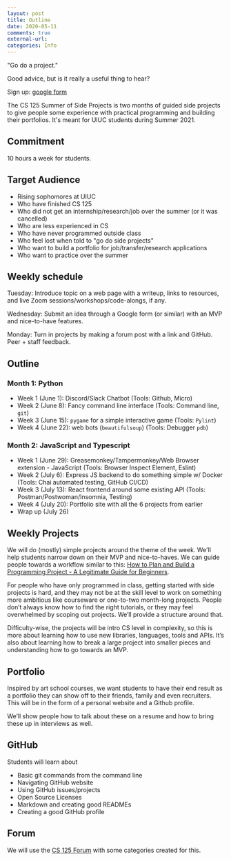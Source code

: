 ```yaml
---
layout: post
title: Outline
date: 2020-05-11
comments: true
external-url:
categories: Info
---
```


<!-- markdownlint-disable MD004 MD009 MD014 MD024 MD040 -->

"Go do a project."

Good advice, but is it really a useful thing to hear?

Sign up: [google form](https://forms.gle/N727zpCZKj3KiZW17)

The CS 125 Summer of Side Projects is two months of guided side projects to give people some experience with practical programming and building their portfolios. It's meant for UIUC students during Summer 2021.

## Commitment 

10 hours a week for students. 

## Target Audience

* Rising sophomores at UIUC 
* Who have finished CS 125 
* Who did not get an internship/research/job over the summer (or it was cancelled)
* Who are less experienced in CS
* Who have never programmed outside class 
* Who feel lost when told to "go do side projects"
* Who want to build a portfolio for job/transfer/research applications
* Who want to practice over the summer

## Weekly schedule

Tuesday: Introduce topic on a web page with a writeup, links to resources, and live Zoom sessions/workshops/code-alongs, if any.

Wednesday: Submit an idea through a Google form (or similar) with an MVP and nice-to-have features.

Monday: Turn in projects by making a forum post with a link and GitHub. Peer + staff feedback.

## Outline

### Month 1: Python

* Week 1 (June 1): Discord/Slack Chatbot (Tools: Github, Micro)
* Week 2 (June 8): Fancy command line interface (Tools: Command line, `git`)
* Week 3 (June 15): `pygame` for a simple interactive game (Tools: `Pylint`)
* Week 4 (June 22): web bots (`beautifulsoup`) (Tools: Debugger `pdb`)

### Month 2: JavaScript and Typescript

* Week 1 (June 29): Greasemonkey/Tampermonkey/Web Browser extension - JavaScript (Tools: Browser Inspect Element, Eslint)
* Week 2 (July 6): Express JS backend to do something simple w/ Docker (Tools: Chai automated testing, GitHub CI/CD)
* Week 3 (July 13): React frontend around some existing API (Tools: Postman/Postwoman/Insomnia, Testing)
* Week 4 (July 20): Portfolio site with all the 6 projects from earlier
* Wrap up (July 26)

## Weekly Projects

We will do (mostly) simple projects around the theme of the week. We'll help students narrow down on their MVP and nice-to-haves. We can guide people towards a workflow similar to this: [How to Plan and Build a Programming Project - A Legitimate Guide for Beginners](https://peterlunch.com/how-to-plan-and-build-a-programming-project/).

For people who have only programmed in class, getting started with side projects is hard, and they may not be at the skill level to work on something more ambitious like courseware or one-to-two month-long projects. People don’t always know how to find the right tutorials, or they may feel overwhelmed by scoping out projects. We’ll provide a structure around that.

Difficulty-wise, the projects will be intro CS level in complexity, so this is more about learning how to use new libraries, languages, tools and APIs. It’s also about learning how to break a large project into smaller pieces and understanding how to go towards an MVP.

## Portfolio

Inspired by art school courses, we want students to have their end result as a portfolio they can show off to their friends, family and even recruiters. This will be in the form of a personal website and a Github profile. 

We’ll show people how to talk about these on a resume and how to bring these up in interviews as well.

## GitHub

Students will learn about

* Basic git commands from the command line
* Navigating GitHub website
* Using GitHub issues/projects
* Open Source Licenses
* Markdown and creating good READMEs
* Creating a good GitHub profile

## Forum

We will use the [CS 125 Forum](https://cs125-forum.cs.illinois.edu/) with some categories created for this.
